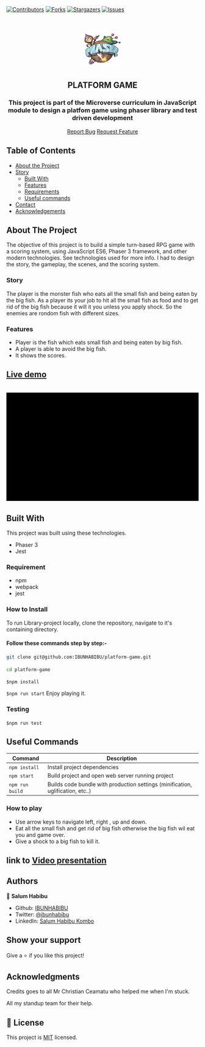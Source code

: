 [![Contributors][contributors-shield]][contributors-url]
[![Forks][forks-shield]][forks-url]
[![Stargazers][stars-shield]][stars-url]
[![Issues][issues-shield]][issues-url]

<br />

<p align="center">
  <a href="git@github.com:IBUNHABIBU/platform-game.git">
    <p align="center"> <img src="https://raw.githubusercontent.com/github/explore/b7c8510756ee50efb38d1f01896e72b7a9737296/topics/phaser/phaser.png" alt="Phaser" width="100" height="100"> </p>
  </a>

  <h2 align="center"> PLATFORM GAME</h2>
  <h3 align="center"> This project is part of the Microverse curriculum in JavaScript module to design a platfom game using phaser library and test driven development</h3>

  <p align="center">
    <a href="https://github.com/IBUNHABIBU/platform-game/issues">Report Bug</a>
    <a href="https://github.com/IBUNHABIBU/platform-game/issues">Request Feature</a>
  </p>
</p>

## Table of Contents

* [About the Project](#about-the-project)
* [Story](#story)
  * [Built With](#built-with)
  * [Features](#features)
  * [Requirements](#requirements)
  * [Useful commands](#useful-commands)
* [Contact](#Authors)
* [Acknowledgements](#acknowledgements)

<!-- ABOUT THE PROJECT -->
## About The Project
The objective of this project is to build a simple turn-based RPG game with a scoring system, using JavaScript ES6, Phaser 3 framework, and other modern technologies. See technologies used for more info. I had to design the story, the gameplay, the scenes, and the scoring system.

### Story
The player is the monster fish who eats all the small fish and being eaten by the big fish. As a player its your job to hit all the small fish as food and to get rid of the big fish because it will it you  unless you apply shock. So the enemies are rondom fish with different sizes.

### Features

- Player is the fish which eats small fish and being eaten by big fish.
- A player is able to avoid the big fish.
- It shows the scores.


## [Live demo](https://ibunhabibmonsterfish.netlify.app/ "Of the project")
<br/>
<div align="center">

<img  src="https://github.com/IBUNHABIBU/platform-game/blob/feature/src/assets/images/phasergame.gif" />
</div>

<!-- BUILD WITH -->
## Built With

This project was built using these technologies.
* Phaser 3
* Jest

### Requirement

- npm
- webpack
- jest

### How to Install 

To run Library-project locally, clone the repository, navigate to it's containing directory.

#### Follow these commands step by step:-

```bash
git clone git@github.com:IBUNHABIBU/platform-game.git

cd platform-game
```
 `$npm install `
 
 `$npm run start`
Enjoy playing it.

### Testing

 `$npm run test `


## Useful Commands

| Command | Description |
|---------|-------------|
| `npm install` | Install project dependencies |
| `npm start` | Build project and open web server running project |
| `npm run build` | Builds code bundle with production settings (minification, uglification, etc..) |

### How to play
- Use arrow keys to navigate left, right , up and down.
- Eat all the small fish and get rid of big fish otherwise the big fish wil eat you and game over.
- Give a shock to a big fish to kill it.
<!-- CONTACT -->


## link to  [Video presentation](https://www.youtube.com/watch?v=v308XMzx26c)

## Authors

👤 **Salum Habibu** 
    
* Github: [IBUNHABIBU](https://github.com/IBUNHABIBU)
* Twitter: [@ibunhabibu](https://twitter.com/Ibunhabibu)
* LinkedIn: [Salum Habibu Kombo](https://www.linkedin.com/in/salum-habibu/)

## Show your support

Give a :star: if you like this project!


## Acknowledgments
Credits goes to all Mr Christian Ceamatu who helped me when I'm stuck.

All my standup team for their help.

<!-- MARKDOWN LINKS & IMAGES -->
<!-- https://www.markdownguide.org/basic-syntax/#reference-style-links -->
[contributors-shield]: https://img.shields.io/github/contributors/IBUNHABIBU/tic-tac-toe-game.svg?style=flat-square
[contributors-url]: https://github.com/IBUNHABIBU/tic-tac-toe-game/graphs/contributors
[forks-shield]: https://img.shields.io/github/forks/IBUNHABIBU/tic-tac-toe-game.svg?style=flat-square
[forks-url]: https://github.com/IBUNHABIBU/tic-tac-toe-game/network/members
[stars-shield]: https://img.shields.io/github/stars/IBUNHABIBU/tic-tac-toe-game.svg?style=flat-square
[stars-url]: https://github.com/IBUNHABIBU/tic-tac-toe-game/stargazers
[issues-shield]: https://img.shields.io/github/issues/IBUNHABIBU/tic-tac-toe-game.svg?style=flat-square
[issues-url]: https://github.com/IBUNHABIBU/tic-tac-toe-game/issues

## 📝 License

This project is [MIT](https://opensource.org/licenses/MIT) licensed.


